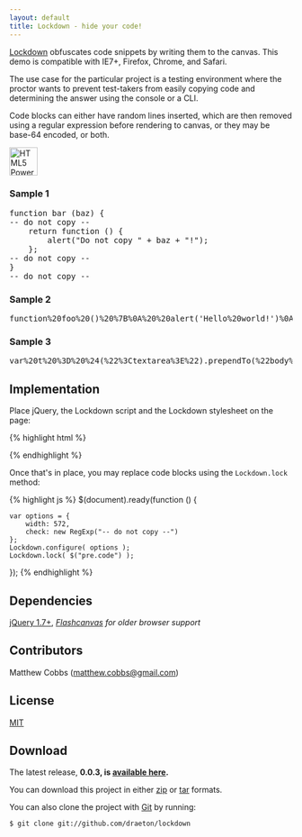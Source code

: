 ```yaml
---
layout: default
title: Lockdown - hide your code!
---
```


<link rel="stylesheet" href="css/lockdown-0.0.3-min.css">

<section id="main" role="main">

[Lockdown](http://github.matthewcobbs.com/lockdown/) obfuscates code snippets 
by writing them to the canvas. This demo is compatible with IE7+, Firefox, Chrome,
and Safari.

The use case for the particular project is a testing environment where the
proctor wants to prevent test-takers from easily copying code and determining the 
answer using the console or a CLI.

Code blocks can either have random lines inserted, which are then removed using
a regular expression before rendering to canvas, or they may be base-64 encoded,
or both.

<a href="http://www.w3.org/html/logo/"><img src="http://www.w3.org/html/logo/badge/html5-badge-h-css3-graphics.png" height="50" alt="HTML5 Powered with CSS3 / Styling, and Graphics" title="HTML5 Powered with CSS3 / Styling, and Graphics"></a>

<!-- code examples -->
<h3>Sample 1</h3>
<pre class="code">
function bar (baz) {
-- do not copy --
    return function () {
        alert("Do not copy " + baz + "!");
    };
-- do not copy --
}
-- do not copy --
</pre>

<h3>Sample 2</h3>
<pre class="code base64">
function%20foo%20()%20%7B%0A%20%20alert('Hello%20world!')%0A%7D
</pre>

<h3>Sample 3</h3>
<pre class="code base64">
var%20t%20%3D%20%24(%22%3Ctextarea%3E%22).prependTo(%22body%22)%3B%0Avar%20b%20%3D%20%24(%22%3Cbutton%3Eclick%20to%20encode%3C%2Fbutton%3E%22).click(function%20()%20%7B%0A%20%20var%20val%20%3D%20t.val()%3B%0A%20%20if%20(val)%20%7B%0A%20%20%20%20t.val(encodeURIComponent(val))%3B%0A%20%20%7D%0A%7D).insertBefore(t)%3B%0A%24(%22%3Cbr%3E%22).insertBefore(t)%3B
</pre>
<!-- end code examples -->
    
## Implementation

Place jQuery, the Lockdown script and the Lockdown stylesheet on the page:

{% highlight html %}
<link rel="stylesheet" href="css/lockdown-0.0.3-min.css">
<script src="http://ajax.googleapis.com/ajax/libs/jquery/1.7.0/jquery.min.js"></script>
<script src="js/lockdown-0.0.3-min.js"></script>
{% endhighlight %}

Once that's in place, you may replace code blocks using the `Lockdown.lock` method:

{% highlight js %}
$(document).ready(function () {

    var options = {
        width: 572,
        check: new RegExp("-- do not copy --")
    };
    Lockdown.configure( options );
    Lockdown.lock( $("pre.code") );

});
{% endhighlight %}
    
## Dependencies

[jQuery 1.7+](http://jquery.com/), *[Flashcanvas](http://flashcanvas.net/) for older browser support*

## Contributors

Matthew Cobbs (matthew.cobbs@gmail.com)

## License

[MIT](https://raw.github.com/draeton/stitches/master/LICENSE)

## Download

The latest release, **0.0.3, is [available here](dist/lockdown-0.0.3.zip).**

You can download this project in either [zip](https://github.com/draeton/lockdown/zipball/master) 
or [tar](https://github.com/draeton/lockdown/tarball/master) formats.

You can also clone the project with [Git](http://git-scm.com) by running:

    $ git clone git://github.com/draeton/lockdown

</section>

<script src="js/lockdown-0.0.3-min.js"></script>
<script>
$(document).ready(function () {

    var options = {
        width: 572,
        check: new RegExp("-- do not copy --")
    };
    Lockdown.configure( options );
    Lockdown.lock( $("pre.code") );

});
</script>